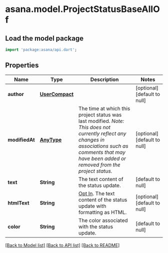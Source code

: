 # asana.model.ProjectStatusBaseAllOf

## Load the model package
```dart
import 'package:asana/api.dart';
```

## Properties
Name | Type | Description | Notes
------------ | ------------- | ------------- | -------------
**author** | [**UserCompact**](UserCompact.md) |  | [optional] [default to null]
**modifiedAt** | [**AnyType**](.md) | The time at which this project status was last modified. *Note: This does not currently reflect any changes in associations such as comments that may have been added or removed from the project status.* | [optional] [default to null]
**text** | **String** | The text content of the status update. | [default to null]
**htmlText** | **String** | [Opt In](/docs/input-output-options). The text content of the status update with formatting as HTML. | [optional] [default to null]
**color** | **String** | The color associated with the status update. | [default to null]

[[Back to Model list]](../README.md#documentation-for-models) [[Back to API list]](../README.md#documentation-for-api-endpoints) [[Back to README]](../README.md)


